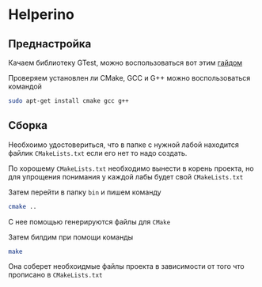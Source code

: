 # Helperino

## Преднастройка

Качаем библиотеку GTest, можно воспользоваться вот этим [гайдом](https://www.eriksmistad.no/getting-started-with-google-test-on-ubuntu/)

Проверяем установлен ли CMake, GCC и G++ можно воспользоваться командой

```bash
sudo apt-get install cmake gcc g++
```

## Сборка

Необхоимо удостовериться, что в папке с нужной лабой находится файлик `CMakeLists.txt`
если его нет то надо создать.

По хорошему `CMakeLists.txt` необходимо вынести в корень проекта, но для упрощения
понимания у каждой лабы будет свой `CMakeLists.txt`

Затем перейти в папку `bin` и пишем команду

```bash
cmake ..
```

С нее помощью генерируются файлы для `CMake`

Затем билдим при помощи команды

```bash
make
```

Она соберет необхоидмые файлы проекта в зависимости от того что прописано в `CMakeLists.txt`
